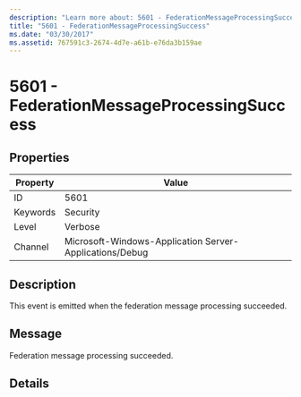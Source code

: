 ```yaml
---
description: "Learn more about: 5601 - FederationMessageProcessingSuccess"
title: "5601 - FederationMessageProcessingSuccess"
ms.date: "03/30/2017"
ms.assetid: 767591c3-2674-4d7e-a61b-e76da3b159ae
---
```

# 5601 - FederationMessageProcessingSuccess

## Properties

| Property | Value |
| - | - |
|ID|5601|  
|Keywords|Security|  
|Level|Verbose|  
|Channel|Microsoft-Windows-Application Server-Applications/Debug|  
  
## Description  

 This event is emitted when the federation message processing succeeded.  
  
## Message  

 Federation message processing succeeded.  
  
## Details
